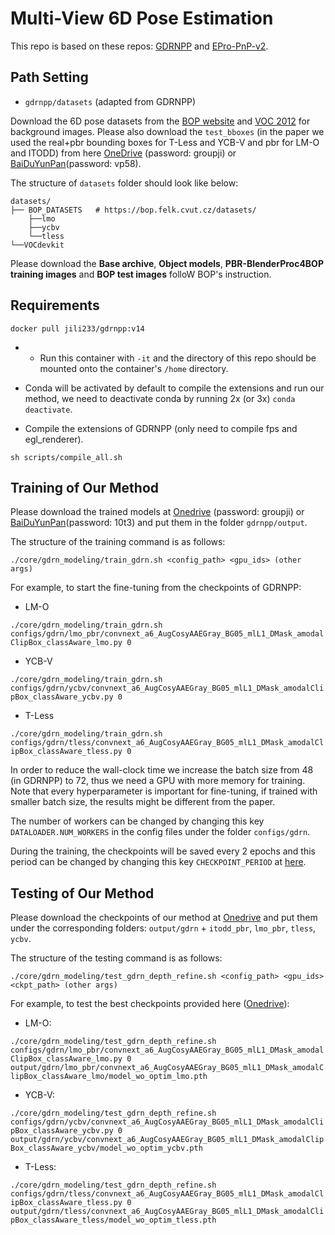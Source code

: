 # Multi-View 6D Pose Estimation
This repo is based on these repos: [GDRNPP](https://github.com/shanice-l/gdrnpp_bop2022) and [EPro-PnP-v2](https://github.com/tjiiv-cprg/EPro-PnP-v2/tree/main/EPro-PnP-6DoF_v2).

## Path Setting

* `gdrnpp/datasets` (adapted from GDRNPP)

Download the 6D pose datasets from the
[BOP website](https://bop.felk.cvut.cz/datasets/) and
[VOC 2012](https://pjreddie.com/projects/pascal-voc-dataset-mirror/)
for background images.
Please also download the  `test_bboxes` (in the paper we used the real+pbr bounding boxes for T-Less and YCB-V and pbr for LM-O and ITODD) from
here [OneDrive](https://mailstsinghuaeducn-my.sharepoint.com/:f:/g/personal/liuxy21_mails_tsinghua_edu_cn/Eq_2aCC0RfhNisW8ZezYtIoBGfJiRIZnFxbITuQrJ56DjA?e=hPbJz2) (password: groupji) or [BaiDuYunPan](https://pan.baidu.com/s/1FzTO4Emfu-DxYkNG40EDKw)(password: vp58).

The structure of `datasets` folder should look like below:
```
datasets/
├── BOP_DATASETS   # https://bop.felk.cvut.cz/datasets/
    ├──lmo
    ├──ycbv
    └──tless
└──VOCdevkit
```

Please download the **Base archive**, **Object models**, **PBR-BlenderProc4BOP training images** and **BOP test images** folloW BOP's instruction.

## Requirements

```
docker pull jili233/gdrnpp:v14
```
* * Run this container with `-it` and the directory of this repo should be mounted onto the container's `/home` directory.

* Conda will be activated by default to compile the extensions and run our method, we need to deactivate conda by running 2x (or 3x) `conda deactivate`.

* Compile the extensions of GDRNPP (only need to compile fps and egl_renderer).

```
sh scripts/compile_all.sh
```

## Training of Our Method
Please download the trained models at [Onedrive](https://mailstsinghuaeducn-my.sharepoint.com/:f:/g/personal/liuxy21_mails_tsinghua_edu_cn/EgOQzGZn9A5DlaQhgpTtHBwB2Bwyx8qmvLauiHFcJbnGSw?e=EZ60La) (password: groupji) or [BaiDuYunPan](https://pan.baidu.com/s/1LhXblEic6pYf1i6hOm6Otw)(password: 10t3) and put them in the folder `gdrnpp/output`.

The structure of the training command is as follows:

`./core/gdrn_modeling/train_gdrn.sh <config_path> <gpu_ids> (other args)`

For example, to start the fine-tuning from the checkpoints of GDRNPP:

* LM-O

`./core/gdrn_modeling/train_gdrn.sh configs/gdrn/lmo_pbr/convnext_a6_AugCosyAAEGray_BG05_mlL1_DMask_amodalClipBox_classAware_lmo.py 0`

* YCB-V

`./core/gdrn_modeling/train_gdrn.sh configs/gdrn/ycbv/convnext_a6_AugCosyAAEGray_BG05_mlL1_DMask_amodalClipBox_classAware_ycbv.py 0`

* T-Less

`./core/gdrn_modeling/train_gdrn.sh configs/gdrn/tless/convnext_a6_AugCosyAAEGray_BG05_mlL1_DMask_amodalClipBox_classAware_tless.py 0`

In order to reduce the wall-clock time we increase the batch size from 48 (in GDRNPP) to 72, thus we need a GPU with more memory for training. Note that every hyperparameter is important for fine-tuning, if trained with smaller batch size, the results might be different from the paper.

The number of workers can be changed by changing this key `DATALOADER.NUM_WORKERS` in the config files under the folder `configs/gdrn`.

During the training, the checkpoints will be saved every 2 epochs and this period can be changed by changing this key `CHECKPOINT_PERIOD` at [here](gdrnpp/configs/_base_/common_base.py).

## Testing of Our Method
Please download the checkpoints of our method at [Onedrive](https://studtudarmstadtde-my.sharepoint.com/:f:/g/personal/jiayin_li_stud_tu-darmstadt_de/EqB1CgjK_4hAmrhllRLMpm0BRiH8GcNyHUUqbDbvJ0KhKQ?e=9M5qmG) and put them under the corresponding folders: `output/gdrn` + `itodd_pbr`, `lmo_pbr`, `tless`, `ycbv`.

The structure of the testing command is as follows:

`./core/gdrn_modeling/test_gdrn_depth_refine.sh <config_path> <gpu_ids> <ckpt_path> (other args)`

For example, to test the best checkpoints provided here ([Onedrive](https://studtudarmstadtde-my.sharepoint.com/:f:/g/personal/jiayin_li_stud_tu-darmstadt_de/EqB1CgjK_4hAmrhllRLMpm0BRiH8GcNyHUUqbDbvJ0KhKQ?e=9M5qmG)):

* LM-O:

`./core/gdrn_modeling/test_gdrn_depth_refine.sh configs/gdrn/lmo_pbr/convnext_a6_AugCosyAAEGray_BG05_mlL1_DMask_amodalClipBox_classAware_lmo.py 0 output/gdrn/lmo_pbr/convnext_a6_AugCosyAAEGray_BG05_mlL1_DMask_amodalClipBox_classAware_lmo/model_wo_optim_lmo.pth`

* YCB-V:

`./core/gdrn_modeling/test_gdrn_depth_refine.sh configs/gdrn/ycbv/convnext_a6_AugCosyAAEGray_BG05_mlL1_DMask_amodalClipBox_classAware_ycbv.py 0 output/gdrn/ycbv/convnext_a6_AugCosyAAEGray_BG05_mlL1_DMask_amodalClipBox_classAware_ycbv/model_wo_optim_ycbv.pth`

* T-Less:

`./core/gdrn_modeling/test_gdrn_depth_refine.sh configs/gdrn/tless/convnext_a6_AugCosyAAEGray_BG05_mlL1_DMask_amodalClipBox_classAware_tless.py 0 output/gdrn/tless/convnext_a6_AugCosyAAEGray_BG05_mlL1_DMask_amodalClipBox_classAware_tless/model_wo_optim_tless.pth`